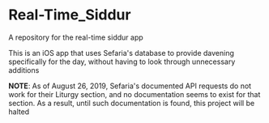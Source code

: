 # Real-Time_Siddur
A repository for the real-time siddur app

This is an iOS app that uses Sefaria's database to provide davening specifically for the day, without having to look through unnecessary additions

**NOTE**: As of August 26, 2019, Sefaria's documented API requests do not work for their Liturgy section, and no documentation seems to exist for that section. As a result, until such documentation is found, this project will be halted

